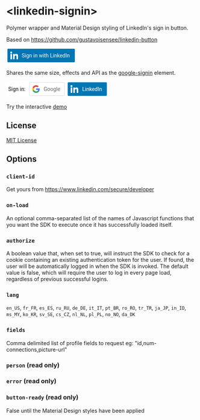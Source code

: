 # &lt;linkedin-signin&gt;

Polymer wrapper and Material Design styling of LinkedIn's sign in button.

Based on https://github.com/gustavoisensee/linkedin-button

![Sign in with LinkedIn](signin-with-linkedin.png)

Shares the same size, effects and API as the [google-signin](https://elements.polymer-project.org/elements/google-signin) element.

![Sign in](signin.png)

Try the interactive [demo](http://nalbion.github.io/linkedin-signin/components/linkedin-signin/)


## License

[MIT License](http://opensource.org/licenses/MIT)

## Options

### `client-id`

Get yours from https://www.linkedin.com/secure/developer

### `on-load`

An optional comma-separated list of the names of Javascript functions that you want the
SDK to execute once it has successfully loaded itself.

### `authorize`

A boolean value that, when set to true, will instruct the SDK to check for a cookie containing
an existing authentication token for the user.  If found, the user will be automatically logged
in when the SDK is invoked.
The default value is false, which will require the user to log in every page load, regardless of
previous successful logins.

### `lang`

`en_US`, `fr_FR`, `es_ES`, `ru_RU`, `de_DE`, `it_IT`, `pt_BR`, `ro_RO`, `tr_TR`, `ja_JP`, `in_ID`, `ms_MY`, `ko_KR`, `sv_SE`, `cs_CZ`, `nl_NL`, `pl_PL`, `no_NO`, `da_DK`

### `fields`

Comma delimited list of profile fields to request
 eg: "id,num-connections,picture-url"

### `person` (read only)

### `error` (read only)

### `button-ready` (read only)
False until the Material Design styles have been applied
